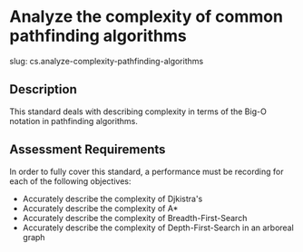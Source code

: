 
# Analyze the complexity of common pathfinding algorithms

slug: cs.analyze-complexity-pathfinding-algorithms

## Description
This standard deals with describing complexity in terms of the Big-O notation in pathfinding algorithms.


## Assessment Requirements
In order to fully cover this standard, a performance must be recording for each of the following objectives:

- Accurately describe the complexity of Djkistra's
- Accurately describe the complexity of A*
- Accurately describe the complexity of Breadth-First-Search
- Accurately describe the complexity of Depth-First-Search in an arboreal graph

